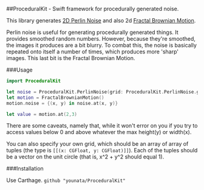 ##ProceduralKit - Swift framework for procedurally generated noise.

This library generates [2D Perlin Noise](https://en.wikipedia.org/wiki/Perlin_noise) and also 2d [Fractal Brownian Motion](https://en.wikipedia.org/wiki/Fractional_Brownian_motion).

Perlin noise is useful for generating procedurally generated things. It provides smoothed random numbers. However, because they're smoothed, the images it produces are a bit blurry. To combat this, the noise is basically repeated onto itself a number of times, which produces more 'sharp' images. This last bit is the Fractal Brownian Motion.

###Usage

```swift
import ProceduralKit

let noise = ProceduralKit.PerlinNoise(grid: ProceduralKit.PerlinNoise.generateGrid(100, width: 100))
let motion = FractalBrownianMotion()
motion.noise = {(x, y) in noise.at(x, y)}

let value = motion.at(2,3)
```

There are some caveats, namely that, while it won't error on you if you try to access values below 0 and above whatever the max height(y) or width(x).

You can also specify your own grid, which should be an array of array of tuples (the type is `[[(x: CGFloat, y: CGFloat)]]`). Each of the tuples should be a vector on the unit circle (that is, x^2 + y^2 should equal 1).

###Installation

Use Carthage. `github "younata/ProceduralKit"`
